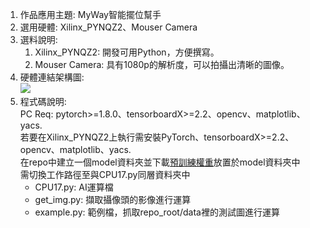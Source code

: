 1. 作品應用主題: MyWay智能擺位幫手
2. 選用硬體: Xilinx_PYNQZ2、Mouser Camera
3. 選料說明:
    1. Xilinx_PYNQZ2: 開發可用Python，方便撰寫。
    2. Mouser Camera: 具有1080p的解析度，可以拍攝出清晰的圖像。
4. 硬體連結架構圖: <br/>
    ![](https://i.imgur.com/BmQxyFE.jpg)
5. 程式碼說明: <br/>
    PC Req: pytorch>=1.8.0、tensorboardX>=2.2、opencv、matplotlib、yacs. <br/>
    若要在Xilinx_PYNQZ2上執行需安裝PyTorch、tensorboardX>=2.2、opencv、matplotlib、yacs. <br/>
    在repo中建立一個model資料夾並下載[預訓練權重](https://drive.google.com/file/d/1_rK0NMNGNtJi_8S1Pxw7HxEVtpCQ4Hk4/view?usp=sharing)放置於model資料夾中<br/>
    需切換工作路徑至與CPU17.py同層資料夾中
    - CPU17.py: AI運算檔
    - get_img.py: 擷取攝像頭的影像進行運算
    - example.py: 範例檔，抓取repo_root/data裡的測試圖進行運算
